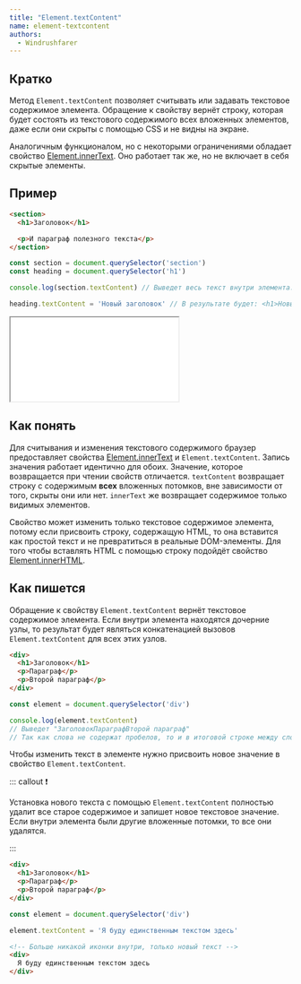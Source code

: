 ```yaml
---
title: "Element.textContent"
name: element-textcontent
authors:
  - Windrushfarer
---
```


## Кратко

Метод `Element.textContent` позволяет считывать или задавать текстовое содержимое элемента. Обращение к свойству вернёт строку, которая будет состоять из текстового содержимого всех вложенных элементов, даже если они скрыты с помощью CSS и не видны на экране.

Аналогичным функционалом, но с некоторыми ограничениями обладает свойство [Element.innerText](/js/doka/element-innerText). Оно работает так же, но не включает в себя скрытые элементы.

## Пример
```html
<section>
  <h1>Заголовок</h1>

  <p>И параграф полезного текста</p>
</section>
```

```js
const section = document.querySelector('section')
const heading = document.querySelector('h1')

console.log(section.textContent) // Выведет весь текст внутри элемента: "ЗаголовокИ параграф полезного текста"

heading.textContent = 'Новый заголовок' // В результате будет: <h1>Новый заголовок</h1>
```

<iframe title="Element.textContent" src="demos/index.html"></iframe>

## Как понять

Для считывания и изменения текстового содержимого браузер предоставляет свойства [Element.innerText](/js/doka/element-innertext) и `Element.textContent`. Запись значения работает идентично для обоих. Значение, которое возвращается при чтении свойств отличается. `textContent` возвращает строку с содержимым **всех** вложенных потомков, вне зависимости от того, скрыты они или нет. `innerText` же возвращает содержимое только видимых элементов.

Свойство может изменить только текстовое содержимое элемента, потому если присвоить строку, содержащую HTML, то она вставится как простой текст и не превратиться в реальные DOM-элементы. Для того чтобы вставлять HTML c помощью строку подойдёт свойство [Element.innerHTML](/js/doka/element-innerhtml).

## Как пишется

Обращение к свойству `Element.textContent` вернёт текстовое содержимое элемента. Если внутри элемента находятся дочерние узлы, то результат будет являться конкатенацией вызовов `Element.textContent` для всех этих узлов.

```html
<div>
  <h1>Заголовок</h1>
  <p>Параграф</p>
  <p>Второй параграф</p>
</div>
```

```js
const element = document.querySelector('div')

console.log(element.textContent)
// Выведет "ЗаголовокПараграфВторой параграф"
// Так как слова не содержат пробелов, то и в итоговой строке между словами их тоже не будет
```

Чтобы изменить текст в элементе нужно присвоить новое значение в свойство `Element.textContent`.

::: callout ❗️

Установка нового текста с помощью `Element.textContent` полностью удалит все старое содержимое и запишет новое текстовое значение. Если внутри элемента были другие вложенные потомки, то все они удалятся.

:::

```html
<div>
  <h1>Заголовок</h1>
  <p>Параграф</p>
  <p>Второй параграф</p>
</div>
```

```js
const element = document.querySelector('div')

element.textContent = 'Я буду единственным текстом здесь'
```

```html
<!-- Больше никакой иконки внутри, только новый текст -->
<div>
  Я буду единственным текстом здесь
</div>
```
